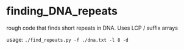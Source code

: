 # finding_DNA_repeats

rough code that finds short repeats in DNA. Uses LCP / suffix arrays

usage: `./find_repeats.py -f ./dna.txt -l 8 -d`
